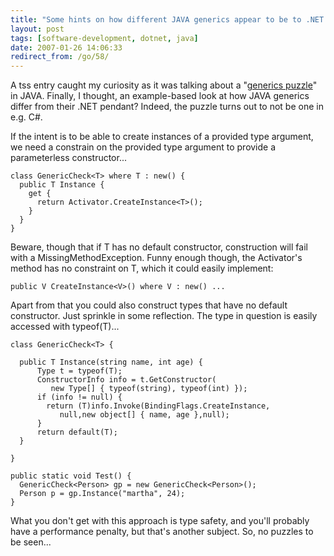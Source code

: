 ```yaml
---
title: "Some hints on how different JAVA generics appear to be to .NET generics"
layout: post
tags: [software-development, dotnet, java]
date: 2007-01-26 14:06:33
redirect_from: /go/58/
---
```


A tss entry caught my curiosity as it was talking about a &quot;[generics puzzle](http://stuffthathappens.com/blog/2007/01/25/java-generics-puzzler/)&quot; in JAVA. Finally, I thought, an example-based look at how JAVA generics differ from their .NET pendant? Indeed, the puzzle turns out to not be one in e.g. C#.

If the intent is to be able to create instances of a provided type argument, we need a constrain on the provided type argument to provide a parameterless constructor... 


    class GenericCheck<T> where T : new() {
      public T Instance {
        get {
          return Activator.CreateInstance<T>();
        }
      }
    }

Beware, though that if T has no default constructor, construction will fail with a MissingMethodException. Funny enough though, the Activator's method has no constraint on T, which it could easily implement:

    public V CreateInstance<V>() where V : new() ...

Apart from that you could also construct types that have no default constructor. Just sprinkle in some reflection. The type in question is easily accessed with typeof(T)...

    class GenericCheck<T> {

      public T Instance(string name, int age) {
          Type t = typeof(T);
          ConstructorInfo info = t.GetConstructor(
             new Type[] { typeof(string), typeof(int) });
          if (info != null) {
            return (T)info.Invoke(BindingFlags.CreateInstance,
               null,new object[] { name, age },null);
          }
          return default(T);
      }

    }

    public static void Test() {
      GenericCheck<Person> gp = new GenericCheck<Person>();
      Person p = gp.Instance("martha", 24);
    }

What you don't get with this approach is type safety, and you'll probably have a performance penalty, but that's another subject.
So, no puzzles to be seen...